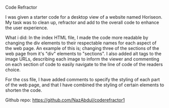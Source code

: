 Code Refractor

I was given a starter code for a desktop view of a website named Horiseon. My task was to clean up, refractor and add to the overall code to enhance the user experience.

What i did:
In the index HTML file, I made the code more readable by changing the div elements to their respectable names for each aspect of the web page. An example of this is; changing three of the sections of the web page from it's "div" elements to "sections". I also added alt tags to the image URLs, describing each image to inform the viewer and commenting on each section of code to easily navigate to the line of code of the readers choice.

For the css file, I have added comments to specify the styling of each part of the web page, and that I have combined the styling of certain elements to shorten the code.

Github repo: https://github.com/NazAbdul/coderefractor1